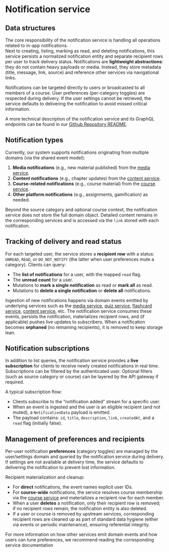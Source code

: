 # Notification service

## Data structures
The core responsibility of the notification service is handling all operations related to in-app notifications.  
Next to creating, listing, marking as read, and deleting notifications, this service persists a normalized notification entity and separate recipient rows per user to track delivery status. Notifications are **lightweight abstractions**: they do not contain heavy payloads or media. Instead, they store metadata (title, message, link, source) and reference other services via navigational links.

Notifications can be targeted directly to users or broadcasted to all members of a course. User preferences (per-category toggles) are respected during delivery. If the user settings cannot be retrieved, the service defaults to delivering the notification to avoid missed critical information.

A more technical description of the notification service and its GraphQL endpoints can be found in our [Github Repository README](https://github.com/MEITREX/notification_service#readme).

## Notification types
Currently, our system supports notifications originating from multiple domains (via the shared event model):
1. **Media notifications** (e.g., new material published) from the [media service](./media-service.md).
2. **Content notifications** (e.g., chapter updates) from the [content service](./content-service.md).
3. **Course-related notifications** (e.g., course material) from the [course service](./course-service.md).
4. **Other platform notifications** (e.g., assignments, gamification) as needed.

Beyond the source category and optional course context, the notification service does not store the full domain object. Detailed content remains in the corresponding services and is accessed via the `link` stored with each notification.

## Tracking of delivery and read status
For each targeted user, the service stores a **recipient row** with a status: `UNREAD`, `READ`, or `DO_NOT_NOTIFY` (the latter when user preferences mute a category). Clients can query:
- The **list of notifications** for a user, with the mapped `read` flag.
- The **unread count** for a user.
- Mutations to **mark a single notification** as read or **mark all** as read.
- Mutations to **delete a single notification** or **delete all** notifications.

Ingestion of new notifications happens via domain events emitted by underlying services such as the [media service](./media-service.md), [quiz service](./quiz-service.md), [flashcard service](./flashcard-service.md), [content service](./content-service.md), etc. The notification service consumes these events, persists the notification, materializes recipient rows, and (if applicable) pushes live updates to subscribers. When a notification becomes **orphaned** (no remaining recipients), it is removed to keep storage lean.

## Notification subscriptions
In addition to list queries, the notification service provides a **live subscription** for clients to receive newly created notifications in real time. Subscriptions can be filtered by the authenticated user. Optional filters (such as source category or course) can be layered by the API gateway if required.

A typical subscription flow:
- Clients subscribe to the “notification added” stream for a specific user.
- When an event is ingested and the user is an eligible recipient (and not muted), a `NotificationData` payload is emitted.
- The payload contains: `id`, `title`, `description`, `link`, `createdAt`, and a `read` flag (initially false).

## Management of preferences and recipients
Per-user notification **preferences** (category toggles) are managed by the user/settings domain and queried by the notification service during delivery. If settings are not available at delivery time, the service defaults to delivering the notification to prevent lost information.

Recipient materialization and cleanup:
- For **direct** notifications, the event names explicit user IDs.  
- For **course-wide** notifications, the service resolves course membership via the [course service](./course-service.md) and materializes a recipient row for each member.
- When a user **deletes** a notification, only their recipient row is removed; if no recipient rows remain, the notification entity is also deleted.
- If a user or course is removed by upstream services, corresponding recipient rows are cleaned up as part of standard data hygiene (either via events or periodic maintenance), ensuring referential integrity.

For more information on how other services emit domain events and how users can tune preferences, we recommend reading the corresponding service documentation 
